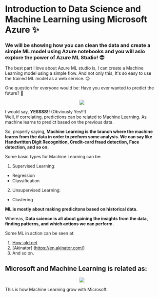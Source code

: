 # Introduction to Data Science and Machine Learning using Microsoft Azure ✨
  
### We will be showing how you can clean the data and create a simple ML model using Azure notebooks and you will aslo explore the power of Azure ML Studio! 😎   
The best part I love about Azure ML studio is, I can create a Machine Learning model using a simple flow. And not only this, It's so easy to use the trained ML model as a web service. 😍
  
One question for everyone would be: Have you ever wanted to predict the future? 🤔

<p align="center">
<img src="https://github.com/MSPImpact/AzureDays/blob/master/D4:Intro_to_Data_Science_and_Machine_Learning/Pictures_for_readme/Picture1.png">
</p>  

I would say, **YESSSS!!** (Obviously Yes!!!)  
Well, if correlating, predictions can be related to Machine Learning. As machine learns to predict based on the previous data.  
  
So, properly saying, __Machine Learning is the branch where the machine learns from the data in order to preform some analysis. We can say like Handwritten Digit Recognition, Credit-card fraud detection, Face detection, and so on.__  

Some basic types for Machine Learning can be:
1. Supervised Learning:  
  - Regression
  - Classification
2. Unsupervised Learning:
  - Clustering  
 
__ML is mostly about making predicitons based on historical data.__  

Whereas, **Data science is all about gaining the insights from the data, finding patterns, and which actions we can perform.**  

Some ML in action can be seen at:
1. [How-old.net](How-old.net)
2. [Akinator] (https://en.akinator.com/)
3. And so on.  
  
## Microsoft and Machine Learning is related as:
<p align="center">
<img src="https://github.com/MSPImpact/AzureDays/blob/master/D4:Intro_to_Data_Science_and_Machine_Learning/Pictures_for_readme/Picture2.png">  
</p>
This is how Machine Learning grow with Microsoft.
